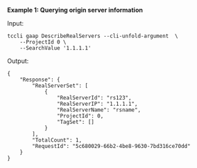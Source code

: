 **Example 1: Querying origin server information**



Input: 

```
tccli gaap DescribeRealServers --cli-unfold-argument  \
    --ProjectId 0 \
    --SearchValue '1.1.1.1'
```

Output: 
```
{
    "Response": {
        "RealServerSet": [
            {
                "RealServerId": "rs123",
                "RealServerIP": "1.1.1.1",
                "RealServerName": "rsname",
                "ProjectId": 0,
                "TagSet": []
            }
        ],
        "TotalCount": 1,
        "RequestId": "5c680029-66b2-4be8-9630-7bd316ce70dd"
    }
}
```

